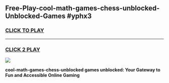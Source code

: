
## Free-Play-cool-math-games-chess-unblocked-Unblocked-Games #yphx3
<h3>
<a href="https://news.freeplayer.one?title=cool-math-games-chess-unblocked&ref=8M">CLICK TO PLAY</a></h3>
<hr>

<h3>
<a href="https://news.freeplayer.one?title=cool-math-games-chess-unblocked&ref=8M">CLICK 2 PLAY</a>
  
</h3>

<a href="https://news.freeplayer.one?title=cool-math-games-chess-unblocked&ref=8M"><img src="https://clearcache.store/games.png"></a>


**cool-math-games-chess-unblocked games unblocked: Your Gateway to Fun and Accessible Online Gaming**
